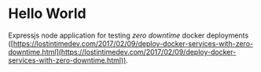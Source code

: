 Hello World
===========

Expressjs node application for testing _zero downtime_ docker deployments ([https://lostintimedev.com/2017/02/09/deploy-docker-services-with-zero-downtime.html](https://lostintimedev.com/2017/02/09/deploy-docker-services-with-zero-downtime.html)).
